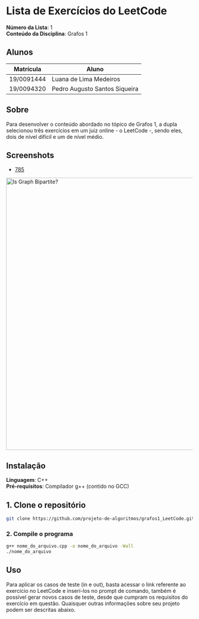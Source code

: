 # Lista de Exercícios do LeetCode

**Número da Lista**: 1<br>
**Conteúdo da Disciplina**: Grafos 1<br>

## Alunos
|Matrícula | Aluno |
| -- | -- |
| 19/0091444  |  Luana de Lima Medeiros |
| 19/0094320  |  Pedro Augusto Santos Siqueira |

## Sobre 
Para desenvolver o conteúdo abordado no tópico de Grafos 1, a dupla selecionou três exercícios em um juiz online - o LeetCode -, sendo eles, dois de nível difícil e um de nível médio.

## Screenshots
- [785](https://leetcode.com/problems/is-graph-bipartite/description/)
<img width="734" alt="Is Graph Bipartite?" src="Grafos1_LeetCode/img/leetcode_785.jpg">

## Instalação 
**Linguagem**: C++<br>
**Pré-requisitos**: Compilador g++ (contido no GCC)<br>

## 1. Clone o repositório 

```bash
git clone https://github.com/projeto-de-algoritmos/grafos1_LeetCode.git
```

### 2. Compile o programa

```bash
g++ nome_do_arquivo.cpp -o nome_do_arquivo -Wall 
./nome_do_arquivo
```

## Uso 
Para aplicar os casos de teste (in e out), basta acessar o link referente ao exercício no LeetCode e inserí-los no prompt de comando, também é possível gerar novos casos de teste, desde que cumpram os requisitos do exercício em questão.
Quaisquer outras informações sobre seu projeto podem ser descritas abaixo.




